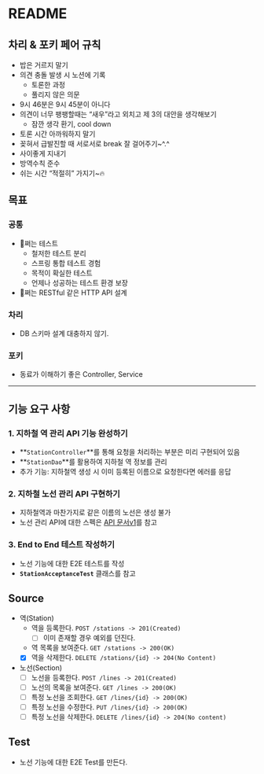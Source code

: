 # README

## 차리 & 포키 페어 규칙

- 밥은 거르지 말기
- 의견 충돌 발생 시 노션에 기록
    - 토론한 과정
    - 풀리지 않은 의문
- 9시 46분은 9시 45분이 아니다
- 의견이 너무 팽팽할때는 “새우”라고 외치고 제 3의 대안을 생각해보기
    - 잠깐 생각 환기, cool down
- 토론 시간 아까워하지 말기
- 꽂혀서 급발진할 때 서로서로 break 잘 걸어주기~^.^
- 사이좋게 지내기
- 방역수칙 준수
- 쉬는 시간 “적절히” 가지기~🔥

## 목표

### 공통

- 🐶쩌는 테스트
    - 철저한 테스트 분리
    - 스프링 통합 테스트 경험
    - 목적이 확실한 테스트
    - 언제나 성공하는 테스트 환경 보장
- 🐶쩌는 RESTful 같은 HTTP API 설계

### 차리

- DB 스키마 설계 대충하지 않기.

### 포키

- 동료가 이해하기 좋은 Controller, Service

---

## 기능 요구 사항

### 1. 지하철 역 관리 API 기능 완성하기

- **`StationController`**를 통해 요청을 처리하는 부분은 미리 구현되어 있음
- **`StationDao`**를 활용하여 지하철 역 정보를 관리
- 추가 기능: 지하철역 생성 시 이미 등록된 이름으로 요청한다면 에러를 응답

### 2. 지하철 노선 관리 API 구현하기

- 지하철역과 마찬가지로 같은 이름의 노선은 생성 불가
- 노선 관리 API에 대한 스펙은 [API 문서v1](https://techcourse-storage.s3.ap-northeast-2.amazonaws.com/d5c93e187919493da3280be44de0f17f#Line)를 참고

### 3. End to End 테스트 작성하기

- 노선 기능에 대한 E2E 테스트를 작성
- **`StationAcceptanceTest`** 클래스를 참고

## Source

- 역(Station)
    - 역을 등록한다. `POST /stations -> 201(Created)`
        - [ ]  이미 존재할 경우 예외를 던진다.
    - 역 목록을 보여준다. `GET /stations -> 200(OK)`
    - [x] 역을 삭제한다. `DELETE /stations/{id} -> 204(No Content)`
- 노선(Section)
    - [ ]  노선을 등록한다. `POST /lines -> 201(Created)`
    - [ ]  노선의 목록을 보여준다. `GET /lines -> 200(OK)`
    - [ ]  특정 노선을 조회한다. `GET /lines/{id} -> 200(OK)`
    - [ ]  특정 노선을 수정한다. `PUT /lines/{id} -> 200(OK)`
    - [ ]  특정 노선을 삭제한다. `DELETE /lines/{id} -> 204(No content)`

## Test

- 노선 기능에 대한 E2E Test를 만든다.